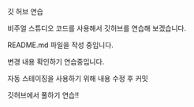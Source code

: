 깃 허브 연습

비주얼 스튜디오 코드를 사용해서 깃허브를 연습해 보겠습니다.

README.md 파일을 작성 중입니다.

변경 내용 확인하기 연습중입니다.

자동 스테이징을 사용하기 위해 내용 수정 후 커밋

깃허브에서 풀하기 연습!!
